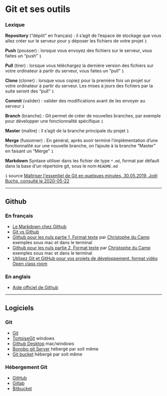 # Git et ses outils

### Lexique

**Repository** (“dépôt” en français) : il s’agit de l’espace de stockage que vous allez créer sur le serveur pour y déposer les fichiers de votre projet `1`

**Push** (pousser) : lorsque vous envoyez des fichiers sur le serveur, vous faites un “push” `1`

**Pull** (tirer) : lorsque vous téléchargez la dernière version des fichiers sur votre ordinateur à partir du serveur, vous faites un “pull” `1`

**Clone** (cloner) : lorsque vous copiez pour la première fois un projet sur votre ordinateur à partir du serveur. Les mises à jours des fichiers par la suite seront des “pull” `1`

**Commit** (valider) : valider des modifications avant de les envoyer au serveur `1`

**Branch** (branche) :  Git permet de créer de nouvelles branches, par exemple pour développer une fonctionnalité spécifique `1`

**Master** (maître) : il s’agit de la branche principale du projet `1`

**Merge** (fusionner) : En général, après avoir terminé l’implémentation d’une fonctionnalité sur une nouvelle branche, on l’ajoute à la branche “Master” en faisant un “Merge” `1`

**Markdown** Syntaxe utiliser dans les fichier de type `*.md`, format par défault dans la base d'un répertoire git, sous le nom `README.md`


 `1` source [Maîtriser l'essentiel de Git en quelques minutes, 30.05.2019, Joël Buchs, consulté le 2020-05-22](https://karac.ch/blog/maitriser-essentiel-de-git-en-quelques-minutes)

---

## Github

### En français

- [Le Markdown chez Github](https://github.com/adam-p/markdown-here/wiki/Markdown-Cheatsheet)
- [Git vs Github](https://kinsta.com/fr/base-de-connaissances/git-vs-github/)
- [Github pour les nuls partie 1, Format texte](https://www.christopheducamp.com/2013/12/15/github-pour-nuls-partie-1/) par [Christophe du Camp](https://github.com/ChristopheDucamp/) exemples sous mac et dans le terminal
- [Github pour les nuls partie 2, Format texte](https://www.christopheducamp.com/2013/12/16/github-pour-nuls-partie-2/) par [Christophe du Camp](https://github.com/ChristopheDucamp/) exemples sous mac et dans le terminal
- [Utilisez Git et GitHub pour vos projets de développement, format vidéo](https://openclassrooms.com/fr/courses/5641721-utilisez-git-et-github-pour-vos-projets-de-developpement) [Open class room](https://openclassrooms.com/fr/)


### En anglais
- [Aide officiel de Github](https://help.github.com/en)

---

## Logiciels

### Git
- [Git](https://git-scm.com/)
- [TortoiseGit](https://tortoisegit.org/) windows
- [Github Desktop](https://desktop.github.com/) mac/windows
- [Bonobo git Server](https://bonobogitserver.com/) hébergé par soit même
- [Git bucket](https://gitbucket.github.io/) hébergé par soit même

### Hébergement Git
- [GitHub](https://github.com)
- [Gitlab](https://about.gitlab.com/)
- [Bitbucket](https://bitbucket.com)

